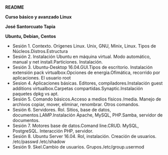 **README**

**Curso básico y avanzado Linux**

**José Santorcuato Tapia**


**Ubuntu, Debian, Centos**

- Sesión 1. Contexto. Orígenes Linux. Unix, GNU, Minix, Linux. Tipos de Núcleos.Distros.Estructura
- Sesión 2. Instalación Ubuntu en máquina virtual. Modo automático, manual y net install.Particiones. Instalación.
- Sesión 3. Ubuntu-Desktop 16.04.GUI.Tipos de escritorio. Instalación extensión pack  virtualbox.Opciones de energia.Ofimática, recorrido por aplicaciones. El usuario root
- Sesion 4. Aplicaciones básicas. Editores, compiladores.Instalación guest additions virtualbox.Carpetas compartidas.Synaptic.Instalación  paquetes dpkg vs apt.
- Sesión 5. Comando básicos.Acceso a medios físicos /media. Manejo de archivos copiar, mover, eliminar, renombrar. Otros comandos.
- Sesión 6. Servidores. Rol. Sitios, base de datos, documentos.LAMP.Instalación Apache, MySQL, PHP.Samba, servidor de documentos.
- Sesión 7. Motores base de datos.Comand line.CRUD. MySQL, PostgreSQL. Interacción PHP, servidor.
- Sesión 8. Ubuntu Server 16.04. Rol, instalación. Creación de usuarios. /etc/passwd /etc/shadow
- Sesión 9. Skel.Cambio de usuarios. Grupos./etc/group.usermod
